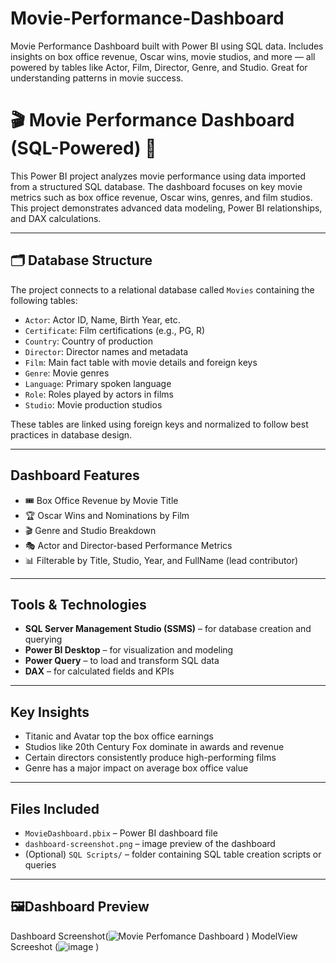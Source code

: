 # Movie-Performance-Dashboard
Movie Performance Dashboard built with Power BI using SQL data. Includes insights on box office revenue, Oscar wins, movie studios, and more — all powered by tables like Actor, Film, Director, Genre, and Studio. Great for understanding patterns in movie success.
# 🎬 Movie Performance Dashboard (SQL-Powered) 🍿

This Power BI project analyzes movie performance using data imported from a structured SQL database. The dashboard focuses on key movie metrics such as box office revenue, Oscar wins, genres, and film studios. This project demonstrates advanced data modeling, Power BI relationships, and DAX calculations.

---

## 🗂️ Database Structure

The project connects to a relational database called `Movies` containing the following tables:

- `Actor`: Actor ID, Name, Birth Year, etc.
- `Certificate`: Film certifications (e.g., PG, R)
- `Country`: Country of production
- `Director`: Director names and metadata
- `Film`: Main fact table with movie details and foreign keys
- `Genre`: Movie genres
- `Language`: Primary spoken language
- `Role`: Roles played by actors in films
- `Studio`: Movie production studios

These tables are linked using foreign keys and normalized to follow best practices in database design.

---

## Dashboard Features

- 🎟️ Box Office Revenue by Movie Title
- 🏆 Oscar Wins and Nominations by Film
- 🎬 Genre and Studio Breakdown
- 🎭 Actor and Director-based Performance Metrics
- 📊 Filterable by Title, Studio, Year, and FullName (lead contributor)

---

##  Tools & Technologies

- **SQL Server Management Studio (SSMS)** – for database creation and querying  
- **Power BI Desktop** – for visualization and modeling  
- **Power Query** – to load and transform SQL data  
- **DAX** – for calculated fields and KPIs

---

##  Key Insights

- Titanic and Avatar top the box office earnings
- Studios like 20th Century Fox dominate in awards and revenue
- Certain directors consistently produce high-performing films
- Genre has a major impact on average box office value

---

##  Files Included

- `MovieDashboard.pbix` – Power BI dashboard file
- `dashboard-screenshot.png` – image preview of the dashboard
- (Optional) `SQL Scripts/` – folder containing SQL table creation scripts or queries

---

## 🖼Dashboard Preview

Dashboard Screenshot(![Movie Perfomance Dashboard](https://github.com/user-attachments/assets/4a393b2e-344d-42ad-9f48-99d043d67f11)
)
ModelView Screeshot (![image](https://github.com/user-attachments/assets/a96cf4b8-a6da-48cc-ac04-28227e7eebde)
)

